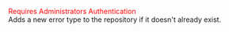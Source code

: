 <span style="color:red">Requires Administrators Authentication</span>    
Adds a new error type to the repository if it doesn't already exist.
